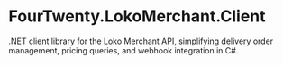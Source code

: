 # FourTwenty.LokoMerchant.Client
.NET client library for the Loko Merchant API, simplifying delivery order management, pricing queries, and webhook integration in C#.
